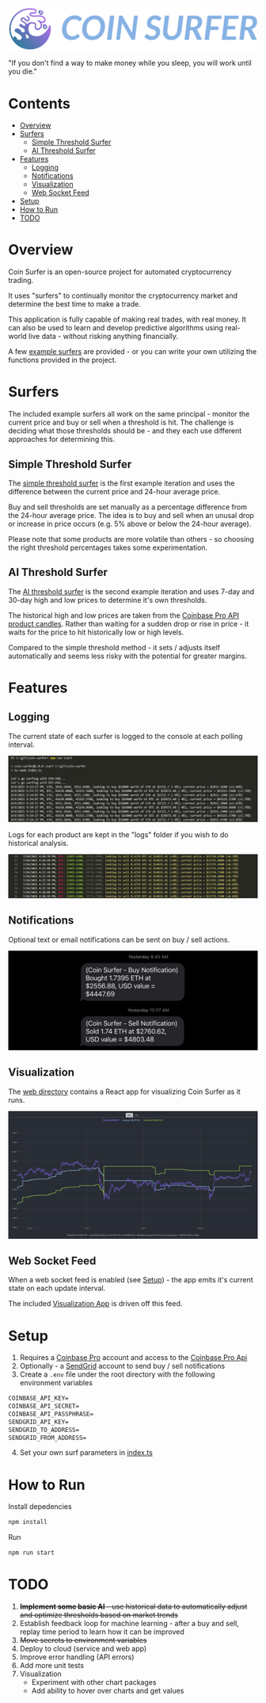 ![logo](docs/images/logo.png)

"If you don't find a way to make money while you sleep, you will work until you die."

# Contents
- [Overview](#overview)
- [Surfers](#surfers)
    - [Simple Threshold Surfer](#simple-threshold-surfer)
    - [AI Threshold Surfer](#ai-threshold-surfer)   
- [Features](#features)
    - [Logging](#logging)
    - [Notifications](#notifications)
    - [Visualization](#visualization)
    - [Web Socket Feed](#web-socket-feed)
- [Setup](#setup)
- [How to Run](#how-to-run)
- [TODO](#todo)

# Overview

Coin Surfer is an open-source project for automated cryptocurrency trading. 

It uses "surfers" to continually monitor the cryptocurrency market and determine the best time to make a trade.

This application is fully capable of making real trades, with real money. It can also be used to learn and develop predictive algorithms using real-world live data - without risking anything financially. 

A few [example surfers](#surfers) are provided - or you can write your own utilizing the functions provided in the project.

# Surfers
The included example surfers all work on the same principal - monitor the current price and buy or sell when a threshold is hit. The challenge is deciding what those thresholds should be - and they each use different approaches for determining this.

## Simple Threshold Surfer
The [simple threshold surfer](https://github.com/husarms/coin-surfer/blob/master/surfers/simple-threshold.ts) is the first example iteration and uses the difference between the current price and 24-hour average price.

Buy and sell thresholds are set manually as a percentage difference from the 24-hour average price. The idea is to buy and sell when an unusal drop or increase in price occurs (e.g. 5% above or below the 24-hour average).

Please note that some products are more volatile than others - so choosing the right threshold percentages takes some experimentation.

## AI Threshold Surfer
The [AI threshold surfer](https://github.com/husarms/coin-surfer/blob/master/surfers/ai-threshold.ts) is the second example iteration and uses 7-day and 30-day high and low prices to determine it's own thresholds.

The historical high and low prices are taken from the [Coinbase Pro API product candles](https://docs.cloud.coinbase.com/exchange/reference/exchangerestapi_getproductcandles). Rather than waiting for a sudden drop or rise in price - it waits for the price to hit historically low or high levels.

Compared to the simple threshold method - it sets / adjusts itself automatically and seems less risky with the potential for greater margins.

# Features

## Logging

The current state of each surfer is logged to the console at each polling interval.

![log](docs/images/log.png)

Logs for each product are kept in the "logs" folder if you wish to do historical analysis.

![historical-log](docs/images/historical-log.jpg)

## Notifications
Optional text or email notifications can be sent on buy / sell actions.

![notification](docs/images/text-notification.jpg)

## Visualization
The [web directory](https://github.com/husarms/coin-surfer/tree/master/web) contains a React app for visualizing Coin Surfer as it runs.

![visualization](docs/images/visualization-2.png)

## Web Socket Feed
When a web socket feed is enabled (see [Setup](#setup)) - the app emits it's current state on each update interval.

The included [Visualization App](https://github.com/husarms/coin-surfer/tree/master/web) is driven off this feed.

# Setup
1. Requires a [Coinbase Pro](https://pro.coinbase.com) account and access to the [Coinbase Pro Api](https://docs.pro.coinbase.com/)
2. Optionally - a [SendGrid](https://sendgrid.com) account to send buy / sell notifications
3. Create a ```.env``` file under the root directory with the following environment variables
```
COINBASE_API_KEY=
COINBASE_API_SECRET=
COINBASE_API_PASSPHRASE=
SENDGRID_API_KEY=
SENDGRID_TO_ADDRESS=
SENDGRID_FROM_ADDRESS=
```
4. Set your own surf parameters in [index.ts](https://github.com/husarms/coin-surfer/blob/master/index.ts)

# How to Run
Install depedencies
```bash
npm install
```
Run 
```bash
npm run start
```

# TODO
1. ~~**Implement some basic AI** - use historical data to automatically adjust and optimize thresholds based on market trends~~
2. Establish feedback loop for machine learning - after a buy and sell, replay time period to learn how it can be improved
3. ~~Move secrets to environment variables~~
4. Deploy to cloud (service and web app)
5. Improve error handling (API errors)
6. Add more unit tests
7. Visualization
    - Experiment with other chart packages
    - Add ability to hover over charts and get values
